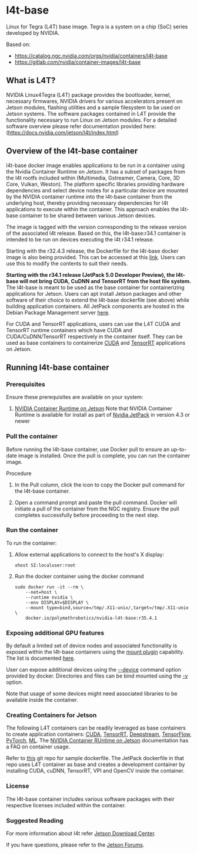 # l4t-base

Linux for Tegra (L4T) base image. Tegra is a system on a chip (SoC) series
developed by NVIDIA.

Based on:
- https://catalog.ngc.nvidia.com/orgs/nvidia/containers/l4t-base
- https://gitlab.com/nvidia/container-images/l4t-base

## What is L4T?

NVIDIA Linux4Tegra (L4T) package provides the bootloader, kernel, necessary
firmwares, NVIDIA drivers for various accelerators present on Jetson modules,
flashing utilities and a sample filesystem to be used on Jetson systems. The
software packages contained in L4T provide the functionality necessary to run
Linux on Jetson modules. For a detailed software overview please refer
documentation provided here: (https://docs.nvidia.com/jetson/l4t/index.html)

## Overview of the l4t-base container

l4t-base docker image enables applications to be run in a container using the
Nvidia Container Runtime on Jetson. It has a subset of packages from the l4t
rootfs included within (Multimedia, Gstreamer, Camera, Core, 3D Core, Vulkan,
Weston). The platform specific libraries providing hardware dependencies and
select device nodes for a particular device are mounted by the NVIDIA container
runtime into the l4t-base container from the underlying host, thereby providing
necessary dependencies for l4t applications to execute within the container.
This approach enables the l4t-base container to be shared between various
Jetson devices.

The image is tagged with the version corresponding to the release version of
the associated l4t release. Based on this, the l4t-base:r34.1 container is
intended to be run on devices executing the l4t r34.1 release.

Starting with the r32.4.3 release, the Dockerfile for the l4t-base docker image
is also being provided. This can be accessed at this [link](https://gitlab.com/nvidia/container-images/l4t-base). Users can use this to modify the contents to
suit their needs.

**Starting with the r34.1 release (JetPack 5.0 Developer Preview), the l4t-base
will not bring CUDA, CuDNN and TensorRT from the host file system.** The
l4t-base is meant to be used as the base container for containerizing
applications for Jetson. Users can apt install Jetson packages and other
software of their choice to extend the l4t-base dockerfile (see above) while
building application containers. All JetPack components are hosted in the
Debian Package Management server [here](https://repo.download.nvidia.com/jetson/).

For CUDA and TensorRT applications, users can use the L4T CUDA and TensorRT
runtime containers which have CUDA and CUDA/CuDNN/TensorRT respectively in the
container itself. They can be used as base containers to containerize [CUDA](https://catalog.ngc.nvidia.com/orgs/nvidia/containers/l4t-cuda)
and [TensorRT](https://catalog.ngc.nvidia.com/orgs/nvidia/containers/l4t-tensorrt) applications on Jetson.

## Running l4t-base container

### Prerequisites

Ensure these prerequisites are available on your system:

1. [NVIDIA Container Runtime on Jetson](https://github.com/nvidia/nvidia-docker/wiki#platform-support) Note that NVIDIA Container Runtime is available for install as part of [Nvidia JetPack](https://developer.nvidia.com/embedded/jetpack) in version 4.3 or newer

### Pull the container

Before running the l4t-base container, use Docker pull to ensure an up-to-date image is installed. Once the pull is complete, you can run the container image.

Procedure

1. In the Pull column, click the icon to copy the Docker pull command for the l4t-base container.

1. Open a command prompt and paste the pull command. Docker will initiate a pull of the container from the NGC registry. Ensure the pull completes successfully before proceeding to the next step.

### Run the container

To run the container:

1. Allow external applications to connect to the host's X display:

       xhost SI:localuser:root

1. Run the docker container using the docker command

       sudo docker run -it --rm \
           --net=host \
           --runtime nvidia \
           --env DISPLAY=$DISPLAY \
           --mount type=bind,source=/tmp/.X11-unix/,target=/tmp/.X11-unix \
           docker.io/polymathrobotics/nvidia-l4t-base:r35.4.1

### Exposing additional GPU features

By default a limited set of device nodes and associated functionality is
exposed within the l4t-base containers using the [mount plugin](https://github.com/NVIDIA/nvidia-docker/wiki/NVIDIA-Container-Runtime-on-Jetson#mount-plugins)
capability. The list is documented [here](https://github.com/NVIDIA/nvidia-docker/wiki/NVIDIA-Container-Runtime-on-Jetson#supported-devices).

User can expose additional devices using the [--device](https://docs.docker.com/engine/reference/commandline/run/#add-host-device-to-container---device)
command option provided by docker. Directories and files can be bind mounted
using the [-v](https://docs.docker.com/storage/bind-mounts/) option.

Note that usage of some devices might need associated libraries to be available inside the container.

### Creating Containers for Jetson

The following L4T containers can be readily leveraged as base containers to
create application containers: [CUDA](https://catalog.ngc.nvidia.com/orgs/nvidia/containers/l4t-cuda), [TensorRT](https://catalog.ngc.nvidia.com/orgs/nvidia/containers/l4t-tensorrt), [Deepstream](https://catalog.ngc.nvidia.com/orgs/nvidia/containers/deepstream-l4t), [TensorFlow](https://catalog.ngc.nvidia.com/orgs/nvidia/containers/l4t-tensorflow), [PyTorch](https://catalog.ngc.nvidia.com/orgs/nvidia/containers/l4t-pytorch), [ML](https://catalog.ngc.nvidia.com/orgs/nvidia/containers/l4t-ml).
The [NVIDIA Container RUntime on Jetson](https://github.com/nvidia/nvidia-docker/wiki#platform-support) documentation has a FAQ on container usage.

Refer to [this](https://gitlab.com/nvidia/container-images/l4t-jetpack)
git repo for sample dockerfile. The JetPack dockerfile in that repo uses L4T
container as base and creates a development container by installing CUDA,
cuDNN, TensorRT, VPI and OpenCV inside the container.

### License

The l4t-base container includes various software packages with their respective licenses included within the container.

### Suggested Reading

For more information about l4t refer [Jetson Download Center](https://developer.nvidia.com/embedded/downloads).

If you have questions, please refer to the [Jetson Forums](https://devtalk.nvidia.com/default/board/139/embedded-systems/1).
